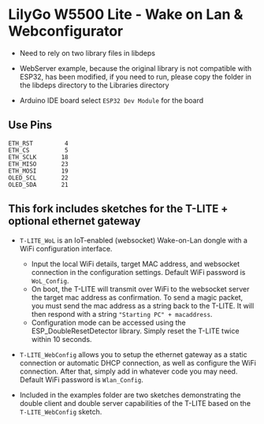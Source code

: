 # LilyGo W5500 Lite - Wake on Lan & Webconfigurator

- Need to rely on two library files in libdeps

- WebServer example, because the original library is not compatible with ESP32, has been modified, if you need to run, please copy the folder in the libdeps directory to the Libraries directory
- Arduino IDE board select `ESP32 Dev Module` for the board

## Use Pins

```
ETH_RST         4
ETH_CS          5
ETH_SCLK       18
ETH_MISO       23
ETH_MOSI       19
OLED_SCL       22
OLED_SDA       21
```

## This fork includes sketches for the T-LITE + optional ethernet gateway

- `T-LITE_WoL` is an IoT-enabled (websocket) Wake-on-Lan dongle with a WiFi configuration interface.

  - Input the local WiFi details, target MAC address, and websocket connection in the configuration settings. Default WiFi password is `WoL_Config`.
  - On boot, the T-LITE will transmit over WiFi to the websocket server the target mac address as confirmation. To send a magic packet, you must send the mac address as a string back to the T-LITE. It will then respond with a string `"Starting PC" + macaddress`.
  - Configuration mode can be accessed using the ESP_DoubleResetDetector library. Simply reset the T-LITE twice within 10 seconds.

- `T-LITE_WebConfig` allows you to setup the ethernet gateway as a static connection or automatic DHCP connection, as well as configure the WiFi connection. After that, simply add in whatever code you may need. Default WiFi password is `Wlan_Config`.

- Included in the examples folder are two sketches demonstrating the double client and double server capabilities of the T-LITE based on the `T-LITE_WebConfig` sketch.
